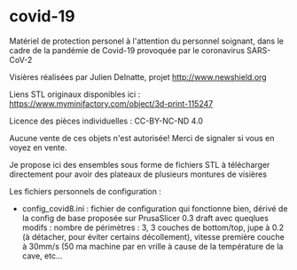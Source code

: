 # covid-19
Matériel de protection personel à l'attention du personnel soignant, dans le cadre de la pandémie de Covid-19 provoquée par le coronavirus SARS-CoV-2

Visières réalisées par Julien Delnatte, projet http://www.newshield.org

Liens STL originaux disponibles ici : https://www.myminifactory.com/object/3d-print-115247

Licence des pièces individuelles : CC-BY-NC-ND 4.0

Aucune vente de ces objets n'est autorisée! Merci de signaler si vous en voyez en vente.

Je propose ici des ensembles sous forme de fichiers STL à télécharger directement pour avoir des plateaux de plusieurs montures de visières

Les fichiers personnels de configuration :
- config_covid8.ini : fichier de configuration qui fonctionne bien, dérivé de la config de base proposée sur PrusaSlicer 0.3 draft avec queqlues modifs : nombre de périmètres : 3, 3 couches de bottom/top, jupe à 0.2 (à détacher, pour éviter certains décollement), vitesse première couche à 30mm/s (50 ma machine par en vrille à cause de la température de la cave, etc...


